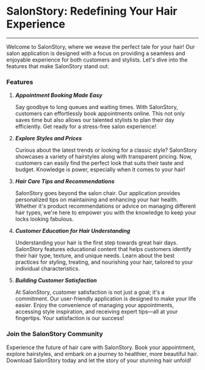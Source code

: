 # SalonStory: Redefining Your Hair Experience
---
Welcome to SalonStory, where we weave the perfect tale for your hair! Our salon application is designed with a focus on providing a seamless and enjoyable experience for both customers and stylists. Let's dive into the features that make SalonStory stand out:

### Features

1. ***Appointment Booking Made Easy***
   
    Say goodbye to long queues and waiting times. With SalonStory, customers can effortlessly book appointments online. This not only saves time but also allows our talented stylists to plan their day 
    efficiently. Get ready for a stress-free salon experience!

2. ***Explore Styles and Prices***
   
   Curious about the latest trends or looking for a classic style? SalonStory showcases a variety of hairstyles along with transparent pricing. Now, customers can easily find the perfect look that suits 
   their taste and budget. Knowledge is power, especially when it comes to your hair!

3. ***Hair Care Tips and Recommendations***
   
   SalonStory goes beyond the salon chair. Our application provides personalized tips on maintaining and enhancing your hair health. Whether it's product recommendations or advice on managing different 
   hair types, we're here to empower you with the knowledge to keep your locks looking fabulous.

4. ***Customer Education for Hair Understanding***
   
   Understanding your hair is the first step towards great hair days. SalonStory features educational content that helps customers identify their hair type, texture, and unique needs. Learn about the best 
   practices for styling, treating, and nourishing your hair, tailored to your individual characteristics.

5. ***Building Customer Satisfaction***
   
   At SalonStory, customer satisfaction is not just a goal; it's a commitment. Our user-friendly application is designed to make your life easier. Enjoy the convenience of managing your appointments, 
   accessing style inspiration, and receiving expert tips—all at your fingertips. Your satisfaction is our success!

### Join the SalonStory Community

   Experience the future of hair care with SalonStory. Book your appointment, explore hairstyles, and embark on a journey to healthier, more beautiful hair. Download SalonStory today and let the story of 
   your stunning hair unfold!




